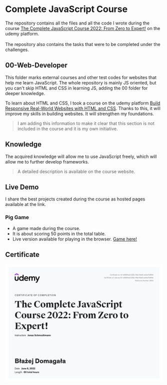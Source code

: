 # Complete JavaScript Course

The repository contains all the files and all the code I wrote during the course [The Complete JavaScript Course 2022: From Zero to Expert!](https://www.udemy.com/course/the-complete-javascript-course) on the udemy platform.
<br><br>The repository also contains the tasks that were to be completed under the challenges.

## 00-Web-Developer
This folder marks external courses and other test codes for websites that help me learn JavaScript. The whole repository is mainly JS oriented, but you can't skip HTML and CSS in learning JS, adding the 00 folder for deeper knowledge.

To learn about HTML and CSS, I took a course on the udemy platform [Build Responsive Real-World Websites with HTML and CSS](https://www.udemy.com/course/design-and-develop-a-killer-website-with-html5-and-css3/). Thanks to this, it will improve my skills in building websites. It will strengthen my foundations.

> I am adding this information to make it clear that this section is not included in the course and it is my own initiative.

## Knowledge
The acquired knowledge will allow me to use JavaScript freely, which will allow me to further develop frameworks.
> A detailed description is available on the course website.

## Live Demo
I share the best projects created during the course as hosted pages available at the link.
### Pig Game
* A game made during the course. 
* It is about scoring 50 points in the total table.
* Live version available for playing in the browser. [Game here!](https://petitoff-dice-game.netlify.app/)

## Certificate
![UC-b8260ea4-220e-4fad-9de8-ee2ea17af534.jpg](Y5za1v6vK-UC-b8260ea4-220e-4fad-9de8-ee2ea17af534.jpg)